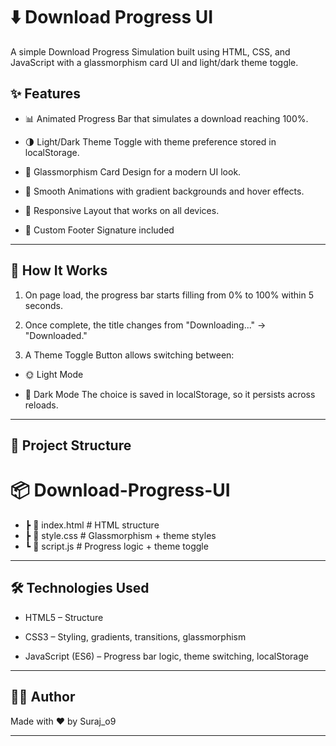 # ⬇️ Download Progress UI

A simple Download Progress Simulation built using HTML, CSS, and JavaScript with a glassmorphism card UI and light/dark theme toggle.

## ✨ Features

- 📊 Animated Progress Bar that simulates a download reaching 100%.

- 🌗 Light/Dark Theme Toggle with theme preference stored in localStorage.

- 💎 Glassmorphism Card Design for a modern UI look.

- 🎨 Smooth Animations with gradient backgrounds and hover effects.

- 📱 Responsive Layout that works on all devices.

- 📝 Custom Footer Signature included

---

## 🚀 How It Works

1. On page load, the progress bar starts filling from 0% to 100% within 5 seconds.

2. Once complete, the title changes from "Downloading..." → "Downloaded."

3. A Theme Toggle Button allows switching between:

- 🌞 Light Mode

- 🌙 Dark Mode
The choice is saved in localStorage, so it persists across reloads.

---
## 📂 Project Structure

# 📦 Download-Progress-UI
- ┣ 📜 index.html     # HTML structure
- ┣ 📜 style.css      # Glassmorphism + theme styles
- ┗ 📜 script.js      # Progress logic + theme toggle

---

## 🛠️ Technologies Used

- HTML5 – Structure

- CSS3 – Styling, gradients, transitions, glassmorphism

- JavaScript (ES6) – Progress bar logic, theme switching, localStorage

---

## 👨‍💻 Author

Made with ❤️ by Suraj_o9

---
